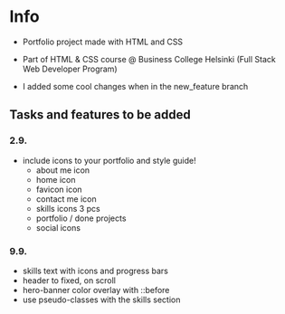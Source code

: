 # Info

- Portfolio project made with HTML and CSS
- Part of HTML & CSS course @ Business College Helsinki (Full Stack Web Developer Program)

- I added some cool changes when in the new_feature branch

## Tasks and features to be added

### 2.9.

- include icons to your portfolio and style guide!
  - about me icon
  - home icon
  - favicon icon
  - contact me icon
  - skills icons 3 pcs
  - portfolio / done projects
  - social icons

### 9.9.

- skills text with icons and progress bars
- header to fixed, on scroll
- hero-banner color overlay with ::before
- use pseudo-classes with the skills section
